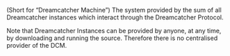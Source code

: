 (Short for “Dreamcatcher Machine”) The system provided by the sum of all Dreamcatcher instances which interact through the Dreamcatcher Protocol.

Note that Dreamcatcher Instances can be provided by anyone, at any time, by downloading and running the source. Therefore there is no centralised provider of the DCM.
